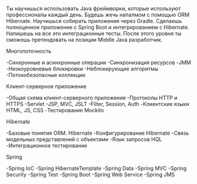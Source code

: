 Ты научишься использовать Java фреймворки, которые используют профессионалы каждый день. Будешь жечь напалмом с помощью ОRM Hibernate. 
Научишься собирать приложения через Gradle. Сделаешь полноценное приложение с Spring Boot и интегрированием с Hibernate. Напишешь на все это интеграционные тесты. 
После этого уровня ты сможешь претендовать на позиции Middle Java разработчик.

Многопоточность

-Синхронные и асинхронные операции
-Синхронизация ресурсов
-JMM
-Низкоуровневые блокировки
-Неблокирующие алгоритмы
-Потокобезопасные коллекции

Клиент-серверное приложение

-Общая схема клиент-серверного приложения
-Протоколы HTTP и HTTPS
-Servlet
-JSP, MVC, JSLT
-Filter, Session, Auth
-Клиентские языки HTML, JS, CSS
-Тестирование Mockito

Hibernate

-Базовые понятия ORM. Hibernate
-Конфигурирование Hibernate
-Связь модельных представлений с объектами
-Язык запросов HQL
-Интеграционное тестирование

Spring

-Spring IoC
-Spring HibernateTemplate
-Spring Data
-Spring MVC
-Spring Security
-Spring Test
-Spring Boot
-Spring Web Service
-Spring JMS